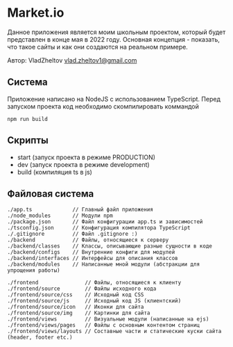 # Market.io

Данное приложения является моим школьным проектом,
который будет представлен в конце мая в 2022 году.
Основная концепция - показать, что такое сайты и
как они создаются на реальном примере.

Автор: VladZheltov <vlad.zheltov1@gmail.com>

## Система

Приложение написано на NodeJS с использованием
TypeScript. Перед запуском проекта код необходимо
скомпилировать коммандой

```
npm run build
```

## Скрипты

- start (запуск проекта в режиме PRODUCTION)
- dev (запуск проекта в режиме development)
- build (компиляция ts в js)

## Файловая система

```
./app.ts             // Главный файл приложения
./node_modules       // Модули npm
./package.json       // Файл конфигурации app.ts и зависимостей
./tsconfig.json      // Конфигурация компилятора TypeScript
./.gitignore         // Файл .gitignore :)
./backend            // Файлы, относящиеся к серверу
./backend/classes    // Классы, описывающие разные сущности в коде
./backend/configs    // Внутренние конфиги для модулей
./backend/interfaces // Интерфейсы для описания классов
./backend/modules    // Написанные мной модули (абстракции для упрощения работы)

./frontend               // Файлы, относящиеся к клиенту
./frontend/source        // Файлы исходного кода
./frontend/source/css    // Исходный код CSS
./frontend/source/js     // Исходный код JS (клиентский)
./frontend/source/icon   // Иконки для сайта
./frontend/source/img    // Картинки для сайта
./frontend/views         // Визуальные модули (написанные на ejs)
./frontend/views/pages   // Файлы с основным контентом страниц
./frontend/views/layouts // Составные части и статические куски сайта (header, footer etc.)
```
